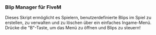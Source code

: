 ### Blip Manager für FiveM

Dieses Skript ermöglicht es Spielern, benutzerdefinierte Blips im Spiel zu erstellen, zu verwalten und zu löschen über ein einfaches Ingame-Menü. Drücke die "B"-Taste, um das Menü zu öffnen und Blips zu steuern!
